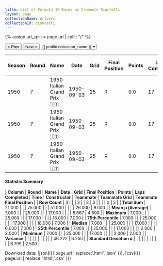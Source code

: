 ```yaml
---
title: List of Formula 1® Races by Clemente Biondetti
layout: page
collectionName: drivers
collectionId: biondetti
---
```


{% assign url_split = page.url | split: "/" %}
<div id="collection-navigation">
<button onclick="selector.options[selector.selectedIndex-1].value && (window.location = selector.options[selector.selectedIndex-1].value);">&lt; Prev</button>
<button onclick="selector.options[selector.selectedIndex+1].value && (window.location = selector.options[selector.selectedIndex+1].value);">Next &gt;</button>
<select id="selector" onchange="this.options[this.selectedIndex].value && (window.location = this.options[this.selectedIndex].value);">
  {% for collectionId in site.data[page.collectionName].refs %}
    {% if collectionId == page.collectionId %}
      {% assign selected = "selected" %}
    {% else %}
      {% assign selected = "" %}
    {% endif %}
    {% assign profile = site.data[page.collectionName][collectionId].profile %}
    <option value="/f1/{{ page.collectionName }}/{{ collectionId }}/{{ url_split[4] }}" {{ selected }}>{{ profile.collection_name }}</option>
  {% endfor %}
</select>
</div>

| Season | Round | Name | Date | Grid | Final Position | Points | Laps Completed | Time | Constructor | Teammate | Teammate Grid | Teammate Final Position |
|--|--|--|--|--|--|--|--|--|--|--|--|--|
| 1950 | 7 | 1950 Italian Grand Prix 🇮🇹 | 1950-09-03 | 25 | R | 0.0 | 17 |   | Ferrari 🇮🇹 | [Dorino Serafini 🇮🇹](/f1/drivers/serafini) | 6 | 2 |
| 1950 | 7 | 1950 Italian Grand Prix 🇮🇹 | 1950-09-03 | 25 | R | 0.0 | 17 |   | Ferrari 🇮🇹 | [Peter Whitehead 🇬🇧](/f1/drivers/whitehead) | 18 | 7 |
| 1950 | 7 | 1950 Italian Grand Prix 🇮🇹 | 1950-09-03 | 25 | R | 0.0 | 17 |   | Ferrari 🇮🇹 | [Alberto Ascari 🇮🇹](/f1/drivers/ascari) | 2 | R |

#### Statistic Summary

| **Column** | **Round** | **Name** | **Date** | **Grid** | **Final Position** | **Points** | **Laps Completed** | **Time** | **Constructor** | **Teammate** | **Teammate Grid** | **Teammate Final Position** |
| **Row Count** | 3 |  |  | 3 |  | 3 | 3 |  |  |  | 3 | 2 |
| **Total Sum** | 21.000 |  |  | 75.000 |  |  | 51.000 |  |  |  | 26.000 | 9.000 |
| **Mean μ (Average)** | 7.000 |  |  | 25.000 |  |  | 17.000 |  |  |  | 8.667 | 4.500 |
| **Maximum** | 7.000 |  |  | 25.000 |  |  | 17.000 |  |  |  | 18.000 | 7.000 |
| **75th Percentile** | 7.000 |  |  | 25.000 |  |  | 17.000 |  |  |  | 18.000 | 7.000 |
| **Median** | 7.000 |  |  | 25.000 |  |  | 17.000 |  |  |  | 6.000 | 7.000 |
| **25th Percentile** | 7.000 |  |  | 25.000 |  |  | 17.000 |  |  |  | 2.000 | 2.000 |
| **Minimum** | 7.000 |  |  | 25.000 |  |  | 17.000 |  |  |  | 2.000 | 2.000 |
| **Variance** |  |  |  |  |  |  |  |  |  |  | 46.222 | 6.250 |
| **Standard Deviation σ** |  |  |  |  |  |  |  |  |  |  | 6.799 | 2.500 |

Download data: [json]({{ page.url | replace:'.html','.json' }}), [csv]({{ page.url | replace:'.html','.csv' }})
